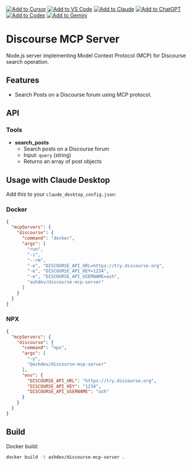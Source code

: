[![Add to Cursor](https://fastmcp.me/badges/cursor_dark.svg)](https://fastmcp.me/MCP/Details/646/discourse-search)
[![Add to VS Code](https://fastmcp.me/badges/vscode_dark.svg)](https://fastmcp.me/MCP/Details/646/discourse-search)
[![Add to Claude](https://fastmcp.me/badges/claude_dark.svg)](https://fastmcp.me/MCP/Details/646/discourse-search)
[![Add to ChatGPT](https://fastmcp.me/badges/chatgpt_dark.svg)](https://fastmcp.me/MCP/Details/646/discourse-search)
[![Add to Codex](https://fastmcp.me/badges/codex_dark.svg)](https://fastmcp.me/MCP/Details/646/discourse-search)
[![Add to Gemini](https://fastmcp.me/badges/gemini_dark.svg)](https://fastmcp.me/MCP/Details/646/discourse-search)

# Discourse MCP Server

Node.js server implementing Model Context Protocol (MCP) for Discourse search operation.

## Features

- Search Posts on a Discourse forum using MCP protocol.

## API

### Tools

- **search_posts**
    - Search posts on a Discourse forum
    - Input: `query` (string)
    - Returns an array of post objects

## Usage with Claude Desktop
Add this to your `claude_desktop_config.json`:

### Docker

```json
{
  "mcpServers": {
    "discourse": {
      "command": "docker",
      "args": [
        "run",
        "-i",
        "--rm",
        "-e", "DISCOURSE_API_URL=https://try.discourse.org",
        "-e", "DISCOURSE_API_KEY=1234",
        "-e", "DISCOURSE_API_USERNAME=ash",
        "ashdev/discourse-mcp-server"
      ]
    }
  }
}
```

### NPX

```json
{
  "mcpServers": {
    "discourse": {
      "command": "npx",
      "args": [
        "-y",
        "@ashdev/discourse-mcp-server"
      ],
      "env": {
        "DISCOURSE_API_URL": "https://try.discourse.org",
        "DISCOURSE_API_KEY": "1234",
        "DISCOURSE_API_USERNAME": "ash" 
      }
    }
  }
}
```

## Build

Docker build:

```bash
docker build -t ashdev/discourse-mcp-server .
```
